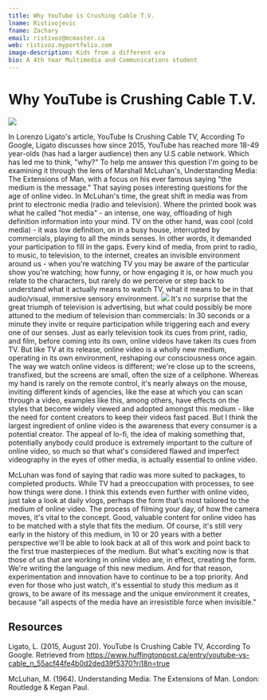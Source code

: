 ```yaml
---
title: Why YouTube is Crushing Cable T.V.
lname: Ristivojevic
fname: Zachary
email: ristivoz@mcmaster.ca
web: ristivoz.myportfolio.com
image-description: Kids from a different era
bio: A 4th Year Multimedia and Communications student
---
```


# Why YouTube is Crushing Cable T.V.

![](ristivojevic-zachary-headshot.jpg)

In Lorenzo Ligato's article, YouTube Is Crushing Cable TV, According To Google, Ligato discusses how since 2015, YouTube has reached more 18-49 year-olds (has had a larger audience) then any U.S cable network. Which has led me to think, "why?" To help me answer this question I'm going to be examining it through the lens of Marshall McLuhan's, Understanding Media: The Extensions of Man, with a focus on his ever famous saying "the medium is the message." That saying poses interesting questions for the age of online video. In McLuhan's time, the great shift in media was from print to electronic media (radio and television). Where the printed book was what he called "hot media" - an intense, one way, offloading of high definition information into your mind. TV on the other hand, was cool (cold media) - it was low definition, on in a busy house, interrupted by commercials, playing to all the minds senses. In other words, it demanded your participation to fill in the gaps. Every kind of media, from print to radio, to music, to television, to the internet, creates an invisible environment around us - when you're watching TV you may be aware of the particular show you're watching; how funny, or how engaging it is, or how much you relate to the characters, but rarely do we perceive or step back to understand what it actually means to watch TV, what it means to be in that audio/visual, immersive sensory environment. 
![](ristivojevic-zachary.jpg)
It's no surprise that the great triumph of television is advertising, but what could possibly be more attuned to the medium of television than commercials: In 30 seconds or a minute they invite or require participation while triggering each and every one of our senses. Just as early television took its cues from print, radio, and film, before coming into its own, online videos have taken its cues from TV. But like TV at its release, online video is a wholly new medium, operating in its own environment, reshaping our consciousness once again. The way we watch online videos is different; we're close up to the screens, transfixed, but the screens are small, often the size of a cellphone. Whereas my hand is rarely on the remote control, it's nearly always on the mouse, inviting different kinds of agencies, like the ease at which you can scan through a video, examples like this, among others, have effects on the styles that become widely viewed and adopted amongst this medium - like the need for content creators to keep their videos fast paced. But I think the largest ingredient of online video is the awareness that every consumer is a potential creator. The appeal of lo-fi, the idea of making something that, potentially anybody could produce is extremely important to the culture of online video, so much so that what's considered flawed and imperfect videography in the eyes of other media, is actually essential to online video. 

McLuhan was fond of saying that radio was more suited to packages, to completed products. While TV had a preoccupation with processes, to see how things were done. I think this extends even further with online video, just take a look at daily vlogs, perhaps the form that’s most tailored to the medium of online video. The process of filming your day, of how the camera moves, it's vital to the concept. Good, valuable content for online video has to be matched with a style that fits the medium. Of course, it's still very early in the history of this medium, in 10 or 20 years with a better perspective we'll be able to look back at all of this work and point back to the first true masterpieces of the medium. But what's exciting now is that those of us that are working in online video are, in effect, creating the form. We're writing the language of this new medium. And for that reason, experimentation and innovation have to continue to be a top priority. And even for those who just watch, it's essential to study this medium as it grows, to be aware of its message and the unique environment it creates, because "all aspects of the media have an irresistible force when invisible."

## Resources

Ligato, L. (2015, August 20). YouTube Is Crushing Cable TV, According To Google. Retrieved from https://www.huffingtonpost.ca/entry/youtube-vs-cable_n_55acf44fe4b0d2ded39f5370?ri18n=true

McLuhan, M. (1964). Understanding Media: The Extensions of Man. London: Routledge & Kegan Paul.





